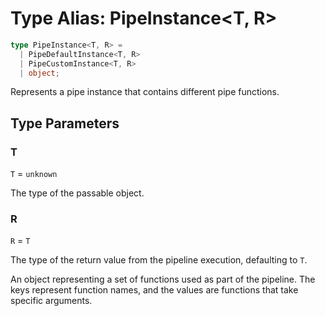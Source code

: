 # Type Alias: PipeInstance\<T, R\>

```ts
type PipeInstance<T, R> = 
  | PipeDefaultInstance<T, R>
  | PipeCustomInstance<T, R>
  | object;
```

Represents a pipe instance that contains different pipe functions.

## Type Parameters

### T

`T` = `unknown`

The type of the passable object.

### R

`R` = `T`

The type of the return value from the pipeline execution, defaulting to `T`.

An object representing a set of functions used as part of the pipeline.
The keys represent function names, and the values are functions that take specific arguments.
